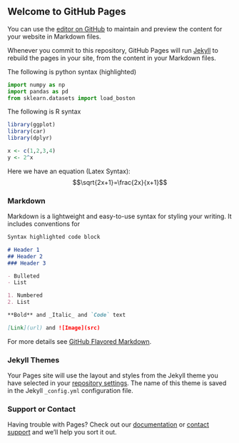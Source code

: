 ## Welcome to GitHub Pages

You can use the [editor on GitHub](https://github.com/caitlin0806/data410/edit/gh-pages/index.md) to maintain and preview the content for your website in Markdown files.

Whenever you commit to this repository, GitHub Pages will run [Jekyll](https://jekyllrb.com/) to rebuild the pages in your site, from the content in your Markdown files.

The following is python syntax (highlighted)
```python
import numpy as np
import pandas as pd
from sklearn.datasets import load_boston
```
The following is R syntax
```r
library(ggplot)
library(car)
library(dplyr)

x <- c(1,2,3,4)
y <- 2^x
```
Here we have an equation (Latex Syntax):
$$\sqrt{2x+1}=\frac{2x}{x+1}$$

### Markdown

Markdown is a lightweight and easy-to-use syntax for styling your writing. It includes conventions for

```markdown
Syntax highlighted code block

# Header 1
## Header 2
### Header 3

- Bulleted
- List

1. Numbered
2. List

**Bold** and _Italic_ and `Code` text

[Link](url) and ![Image](src)
```

For more details see [GitHub Flavored Markdown](https://guides.github.com/features/mastering-markdown/).

### Jekyll Themes

Your Pages site will use the layout and styles from the Jekyll theme you have selected in your [repository settings](https://github.com/caitlin0806/data410/settings). The name of this theme is saved in the Jekyll `_config.yml` configuration file.

### Support or Contact

Having trouble with Pages? Check out our [documentation](https://docs.github.com/categories/github-pages-basics/) or [contact support](https://support.github.com/contact) and we’ll help you sort it out.
